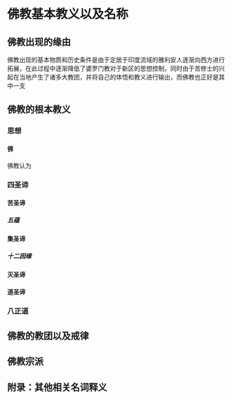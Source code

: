 # 佛教基本教义以及名称

## 佛教出现的缘由
佛教出现的基本物质和历史条件是由于定居于印度流域的雅利安人逐渐向西方进行拓展，在此过程中逐渐降低了婆罗门教对于新区的思想控制，同时由于苦修士的兴起在当地产生了诸多大教团，并将自己的体悟和教义进行输出，而佛教也正好是其中一支

## 佛教的根本教义
### 思想
#### 佛
佛教认为
####

### 四圣谛
#### 苦圣谛
##### 五蕴
#### 集圣谛
##### 十二因缘
#### 灭圣谛
#### 道圣谛

### 八正道

## 佛教的教团以及戒律

## 佛教宗派


## 附录：其他相关名词释义
